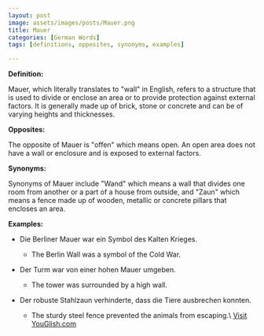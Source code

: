 ```yaml
---
layout: post
image: assets/images/posts/Mauer.png
title: Mauer
categories: [German Words]
tags: [definitions, opposites, synonyms, examples]

---
```


**Definition:**

Mauer, which literally translates to "wall" in English, refers to a structure that is used to divide or enclose an area or to provide protection against external factors. It is generally made up of brick, stone or concrete and can be of varying heights and thicknesses.

**Opposites:**

The opposite of Mauer is "offen" which means open. An open area does not have a wall or enclosure and is exposed to external factors.

**Synonyms:**

Synonyms of Mauer include "Wand" which means a wall that divides one room from another or a part of a house from outside, and "Zaun" which means a fence made up of wooden, metallic or concrete pillars that encloses an area.

**Examples:**

- Die Berliner Mauer war ein Symbol des Kalten Krieges.
  - The Berlin Wall was a symbol of the Cold War.
  
- Der Turm war von einer hohen Mauer umgeben.
  - The tower was surrounded by a high wall.
  
- Der robuste Stahlzaun verhinderte, dass die Tiere ausbrechen konnten.
  - The sturdy steel fence prevented the animals from escaping.\ <a id="yg-widget-0" class="youglish-widget" data-query="Mauer" data-lang="german" data-components="8412" data-auto-start="0" data-bkg-color="theme_light" data-title="How%20to%20pronounce%20Mauer%20in%20German"  rel="nofollow" href="https://youglish.com">Visit YouGlish.com</a><script async src="https://youglish.com/public/emb/widget.js" charset="utf-8"></script>